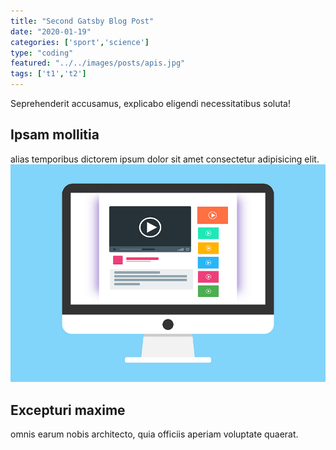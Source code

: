 ```yaml
---
title: "Second Gatsby Blog Post"
date: "2020-01-19"
categories: ['sport','science']
type: "coding"
featured: "../../images/posts/apis.jpg"
tags: ['t1','t2']
---
```

Seprehenderit accusamus, explicabo eligendi necessitatibus soluta!

## Ipsam mollitia

alias temporibus dictorem ipsum dolor sit amet consectetur adipisicing elit.
![gatsby tutorial](../../images/gatsby-tutorial.png)

## Excepturi maxime

omnis earum nobis architecto, quia officiis aperiam voluptate quaerat.